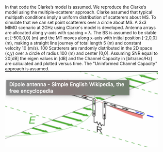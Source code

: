 In that code the Clarke’s model is assumed. We reproduce the Clarke’s model using the multiple-scatterer approach. Clarke assumed that typical multipath conditions imply a uniform distribution of scatterers about MS. To simulate that we can set point scatterers over a circle about MS. A 3x3 MIMO scenario at 2GHz using Clarke's model is developed. Antenna arrays are allocated along y-axis with spacing = λ. The BS is assumed to be stable at [-500,0,0] (m) and the MT moves along x-axis with initial position [-2,0,0] (m), making a straight line journey of total length 5 (m) and constant velocity 10 (m/s). 100 Scatterers are randomly distributed in the 2D space (x,y) over a circle of radius 100 (m) and center [0,0]. Assuming SNR equal to 20[dB] the eigen values in [dB] and the Channel Capacity in [bits/sec/Hz] are calculated and plotted versus time. The "Uninformed Channel Capacity" approach is assumed.
![Onoma Eikonas ](../images/test.png)
